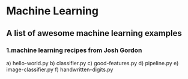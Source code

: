 # Machine Learning 
## A list of awesome machine learning examples
### 1.machine learning recipes from Josh Gordon
a) hello-world.py
b) classifier.py
c) good-features.py
d) pipeline.py
e) image-classifier.py
f) handwritten-digits.py
